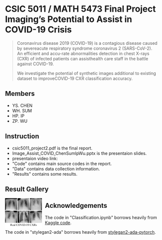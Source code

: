 # CSIC 5011 / MATH 5473 Final Project <br>Imaging’s Potential to Assist in COVID-19 Crisis
> Coronavirus disease 2019 (COVID-19) is a contagious disease caused by severeacute respiratory syndrome coronavirus 2 (SARS-CoV-2).
> An efficient and accu-rate abnormalities detection in chest X-rays (CXR) of infected patients can assisthealth care staff in the battle against COVID-19.
> 
> We investigate the potential of synthetic images additional to existing dataset to improveCOVID-19 CXR classification accuracy.

## Members

- YS. CHEN
- WH. SUM
- HP. IP
- ZP. WU


## Instruction
- csic5011_project2.pdf is the final report.
- Image_Assist_COVID_ChenSumIpWu.pptx is the presentaion slides.
- presentaion video link: 
- "Code" contains main source codes in the report.
- "Data" contains data collection information.
- "Results" contains some results.

## Result Gallery

<!-- ![alt text](./Results/real_covid.png "Real COVID CXRs") -->
<img src="./Results/real_covid.png" alt="Real CXR samples"  style="float: left; margin-right: 10px; width:24%" />

## Acknowledgements

The code in "Classification.ipynb" borrows heavily from [Kaggle code](https://www.kaggle.com/mahmoudreda55/x-ray-covid19-95 "Kaggle code").


The code in "stylegan2-ada" borrows heavily from [stylegan2-ada-pytorch](https://github.com/NVlabs/stylegan2-ada-pytorch "stylegan2-ada-pytorch").
